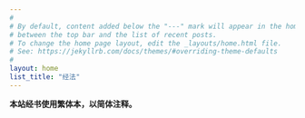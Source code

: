 ```yaml
---
#
# By default, content added below the "---" mark will appear in the home page
# between the top bar and the list of recent posts.
# To change the home page layout, edit the _layouts/home.html file.
# See: https://jekyllrb.com/docs/themes/#overriding-theme-defaults
#
layout: home
list_title: "经法"
---
```


<div style="margin-bottom: 10px;">
  <div style="display: inline;">
    <strong>本站经书使用繁体本，以简体注释。</strong>
  </div>
</div>

